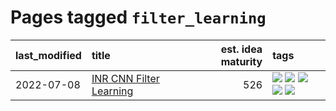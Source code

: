 # Pages tagged `filter_learning`

|last_modified|title|est. idea maturity|tags
|:---|:---|---:|:---|
|2022-07-08|[INR CNN Filter Learning](../INR_CNN_filter_learning.md)|526|[![](https://img.shields.io/badge/tag-CNN-abf295)](../tags/CNN.md) [![](https://img.shields.io/badge/tag-INR-97a75e)](../tags/INR.md) [![](https://img.shields.io/badge/tag-deep_learning-29349d)](../tags/deep_learning.md) [![](https://img.shields.io/badge/tag-experimental-6a156e)](../tags/experimental.md) [![](https://img.shields.io/badge/tag-filter_learning-50c04b)](../tags/filter_learning.md)|